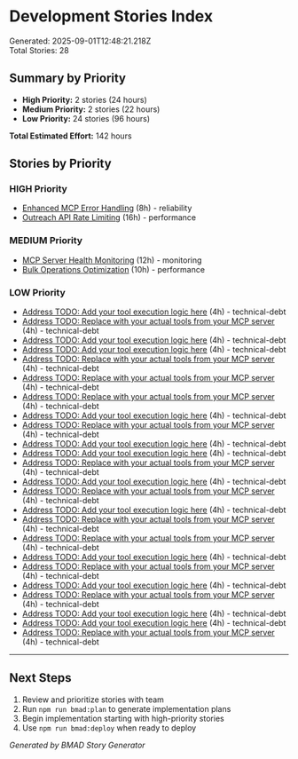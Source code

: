 # Development Stories Index

Generated: 2025-09-01T12:48:21.218Z  
Total Stories: 28

## Summary by Priority

- **High Priority:** 2 stories (24 hours)
- **Medium Priority:** 2 stories (22 hours)
- **Low Priority:** 24 stories (96 hours)

**Total Estimated Effort:** 142 hours

## Stories by Priority


### HIGH Priority

- [Enhanced MCP Error Handling](STORY-901196-SXA-enhanced-mcp-error-handling.md) (8h) - reliability
- [Outreach API Rate Limiting](STORY-901196-QFA-outreach-api-rate-limiting.md) (16h) - performance

### MEDIUM Priority

- [MCP Server Health Monitoring](STORY-901196-70K-mcp-server-health-monitoring.md) (12h) - monitoring
- [Bulk Operations Optimization](STORY-901196-NG0-bulk-operations-optimization.md) (10h) - performance

### LOW Priority

- [Address TODO: Add your tool execution logic here](STORY-901196-JQE-address-todo--add-your-tool-execution-logic-here.md) (4h) - technical-debt
- [Address TODO: Replace with your actual tools from your MCP server](STORY-901196-V9X-address-todo--replace-with-your-actual-tools-from-your-mcp-server.md) (4h) - technical-debt
- [Address TODO: Add your tool execution logic here](STORY-901196-LBF-address-todo--add-your-tool-execution-logic-here.md) (4h) - technical-debt
- [Address TODO: Add your tool execution logic here](STORY-901196-ILC-address-todo--add-your-tool-execution-logic-here.md) (4h) - technical-debt
- [Address TODO: Replace with your actual tools from your MCP server](STORY-901196-SKM-address-todo--replace-with-your-actual-tools-from-your-mcp-server.md) (4h) - technical-debt
- [Address TODO: Replace with your actual tools from your MCP server](STORY-901197-S7E-address-todo--replace-with-your-actual-tools-from-your-mcp-server.md) (4h) - technical-debt
- [Address TODO: Replace with your actual tools from your MCP server](STORY-901197-SPQ-address-todo--replace-with-your-actual-tools-from-your-mcp-server.md) (4h) - technical-debt
- [Address TODO: Add your tool execution logic here](STORY-901197-3NW-address-todo--add-your-tool-execution-logic-here.md) (4h) - technical-debt
- [Address TODO: Replace with your actual tools from your MCP server](STORY-901197-A6C-address-todo--replace-with-your-actual-tools-from-your-mcp-server.md) (4h) - technical-debt
- [Address TODO: Add your tool execution logic here](STORY-901197-KGX-address-todo--add-your-tool-execution-logic-here.md) (4h) - technical-debt
- [Address TODO: Add your tool execution logic here](STORY-901197-QGY-address-todo--add-your-tool-execution-logic-here.md) (4h) - technical-debt
- [Address TODO: Replace with your actual tools from your MCP server](STORY-901197-A30-address-todo--replace-with-your-actual-tools-from-your-mcp-server.md) (4h) - technical-debt
- [Address TODO: Add your tool execution logic here](STORY-901197-SWV-address-todo--add-your-tool-execution-logic-here.md) (4h) - technical-debt
- [Address TODO: Replace with your actual tools from your MCP server](STORY-901197-VJH-address-todo--replace-with-your-actual-tools-from-your-mcp-server.md) (4h) - technical-debt
- [Address TODO: Add your tool execution logic here](STORY-901197-5WW-address-todo--add-your-tool-execution-logic-here.md) (4h) - technical-debt
- [Address TODO: Replace with your actual tools from your MCP server](STORY-901197-D7K-address-todo--replace-with-your-actual-tools-from-your-mcp-server.md) (4h) - technical-debt
- [Address TODO: Replace with your actual tools from your MCP server](STORY-901197-XX1-address-todo--replace-with-your-actual-tools-from-your-mcp-server.md) (4h) - technical-debt
- [Address TODO: Add your tool execution logic here](STORY-901197-XND-address-todo--add-your-tool-execution-logic-here.md) (4h) - technical-debt
- [Address TODO: Replace with your actual tools from your MCP server](STORY-901197-ZMT-address-todo--replace-with-your-actual-tools-from-your-mcp-server.md) (4h) - technical-debt
- [Address TODO: Add your tool execution logic here](STORY-901197-E4W-address-todo--add-your-tool-execution-logic-here.md) (4h) - technical-debt
- [Address TODO: Replace with your actual tools from your MCP server](STORY-901197-9YJ-address-todo--replace-with-your-actual-tools-from-your-mcp-server.md) (4h) - technical-debt
- [Address TODO: Add your tool execution logic here](STORY-901197-76W-address-todo--add-your-tool-execution-logic-here.md) (4h) - technical-debt
- [Address TODO: Add your tool execution logic here](STORY-901197-4MY-address-todo--add-your-tool-execution-logic-here.md) (4h) - technical-debt
- [Address TODO: Replace with your actual tools from your MCP server](STORY-901197-MMK-address-todo--replace-with-your-actual-tools-from-your-mcp-server.md) (4h) - technical-debt

---

## Next Steps

1. Review and prioritize stories with team
2. Run `npm run bmad:plan` to generate implementation plans
3. Begin implementation starting with high-priority stories
4. Use `npm run bmad:deploy` when ready to deploy

*Generated by BMAD Story Generator*
